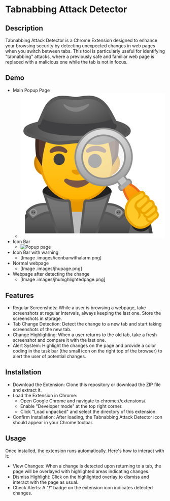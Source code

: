 # Tabnabbing Attack Detector
## Description
Tabnabbing Attack Detector is a Chrome Extension designed to enhance your browsing security by detecting unexpected changes in web pages when you switch between tabs. This tool is particularly useful for identifying "tabnabbing" attacks, where a previously safe and familiar web page is replaced with a malicious one while the tab is not in focus.

## Demo

- Main Popup Page
    - ![Popup page](https://github.com/Kennnnn774/Tabnabbing-Attack-Detector/blob/main/images/icon.png)
- Icon Bar
    - ![Popup page](.images/iconbar.png)
- Icon Bar with warning
    - [Image .images/iconbarwithalarm.png]
- Normal webpage
    - [Image .images/jhupage.png]
- Webpage after detecting the change
    - [Image .images/jhuhighlightedpage.png]



## Features
- Regular Screenshots: While a user is browsing a webpage, take screenshots at regular intervals, always keeping the last one. Store the screenshots in storage.
- Tab Change Detection: Detect the change to a new tab and start taking screenshots of the new tab.
- Change Highlighting: When a user returns to the old tab, take a fresh screenshot and compare it with the last one. 
- Alert System: Highlight the changes on the page and provide a color coding in the task bar (the small icon on the right top of the browser) to alert the user of potential changes.

## Installation
- Download the Extension: Clone this repository or download the ZIP file and extract it.
-  Load the Extension in Chrome:
    - Open Google Chrome and navigate to chrome://extensions/.
    - Enable "Developer mode" at the top right corner.
    - Click "Load unpacked" and select the directory of this extension.
- Confirm Installation: After loading, the Tabnabbing Attack Detector icon should appear in your Chrome toolbar.

## Usage
Once installed, the extension runs automatically. Here's how to interact with it:

- View Changes: When a change is detected upon returning to a tab, the page will be overlayed with highlighted areas indicating changes.
- Dismiss Highlight: Click on the highlighted overlay to dismiss and interact with the page as usual.
- Check Alerts: A "!" badge on the extension icon indicates detected changes.